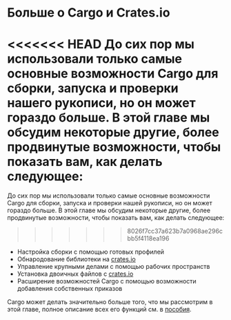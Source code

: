 # Больше о Cargo и Crates.io

<<<<<<< HEAD
До сих пор мы использовали только самые основные возможности Cargo для сборки, запуска и проверки нашего рукописи, но он может гораздо больше. В этой главе мы обсудим некоторые другие, более продвинутые возможности, чтобы показать вам, как делать следующее:
=======
До сих пор мы использовали только самые основные возможности Cargo для сборки, запуска и проверки нашей рукописи, но он может гораздо больше. В этой главе мы обсудим некоторые другие, более продвинутые возможности, чтобы показать вам, как делать следующее:
>>>>>>> 8026f7cc37a623b7a0968ae296cbb5f4118ea196

- Настройка сборки с помощью готовых профилей
- Обнародование библиотеки на [crates.io](https://crates.io/)<!--  -->
- Управление крупными делами с помощью рабочих пространств
- Установка двоичных файлов с [crates.io](https://crates.io/)<!--  -->
- Расширение возможностей Cargo с помощью возможности добавления собственных приказов

Cargo может делать значительно больше того, что мы рассмотрим в этой главе, полное описание всех его функций см. в [пособия](https://doc.rust-lang.org/cargo/).
